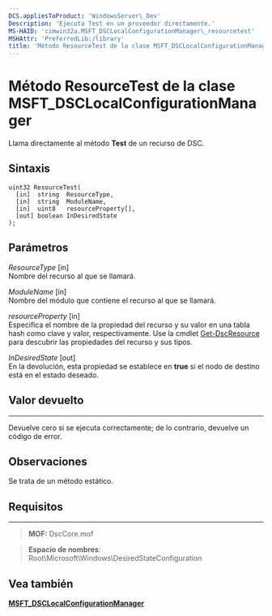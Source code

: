```yaml
---
DCS.appliesToProduct: 'WindowsServer\_Dev'
Description: 'Ejecuta Test en un proveedor directamente.'
MS-HAID: 'cimwin32a.MSFT_DSCLocalConfigurationManager\_resourcetest'
MSHAttr: 'PreferredLib:/library'
title: 'Método ResourceTest de la clase MSFT_DSCLocalConfigurationManager'
---
```


# Método ResourceTest de la clase MSFT_DSCLocalConfigurationManager

Llama directamente al método **Test** de un recurso de DSC.

Sintaxis
------

```mof
uint32 ResourceTest(
  [in]  string  ResourceType,
  [in]  string  ModuleName,
  [in]  uint8   resourceProperty[],
  [out] boolean InDesiredState
);
```

Parámetros
----------

*ResourceType* \[in\]  
Nombre del recurso al que se llamará.

*ModuleName* \[in\]  
Nombre del módulo que contiene el recurso al que se llamará.

*resourceProperty* \[in\]  
Especifica el nombre de la propiedad del recurso y su valor en una tabla hash como clave y valor, respectivamente. Use la
cmdlet [Get-DscResource](https://technet.microsoft.com/en-us/library/dn521625.aspx) para descubrir las propiedades del recurso y sus tipos.

*InDesiredState* \[out\]  
En la devolución, esta propiedad se establece en **true** si el nodo de destino está en el estado deseado.

## Valor devuelto
------------

Devuelve cero si se ejecuta correctamente; de lo contrario, devuelve un código de error.

## Observaciones

Se trata de un método estático.

## Requisitos
------------
>**MOF:** DscCore.mof

>**Espacio de nombres**: Root\Microsoft\Windows\DesiredStateConfiguration


## Vea también


[**MSFT_DSCLocalConfigurationManager**](msft-dsclocalconfigurationmanager.md)


 

 





<!--HONumber=Apr16_HO2-->


